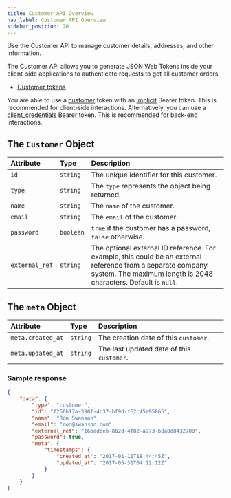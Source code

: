 ```yaml
---
title: Customer API Overview
nav_label: Customer API Overview
sidebar_position: 20
---
```


Use the Customer API to manage customer details, addresses, and other information.

The Customer API allows you to generate JSON Web Tokens inside your client-side applications to authenticate requests to get all customer orders.

- [Customer tokens](/docs/customer-management/customer-managment-api/customer-tokens)

You are able to use a [customer](/docs/customer-management/customer-managment-api/customer-tokens) token with an [implicit](/docs/authentication/Tokens/implicit-token#post-create-an-implicit-token) Bearer token.  This is recommended for client-side interactions. Alternatively, you can use a [client_credentials](/docs/authentication/Tokens/client-credential-token#post-create-a-client-credential-token) Bearer token. This is recommended for back-end interactions.

## The `Customer` Object

| Attribute      | Type      | Description                                               |
|:---------------|:----------|:----------------------------------------------------------|
| `id`           | `string`  | The unique identifier for this customer.                  |
| `type`         | `string`  | The `type` represents the object being returned.          |
| `name`         | `string`  | The `name` of the customer.                               |
| `email`        | `string`  | The `email` of the customer.                              |
| `password`     | `boolean` | `true` if the customer has a password, `false` otherwise. |
| `external_ref` | `string`  | The optional external ID reference. For example, this could be an external reference from a separate company system. The maximum length is 2048 characters. Default is `null`. |

## The `meta` Object

| Attribute         | Type     | Description                               |
|:------------------|:---------|:------------------------------------------|
| `meta.created_at` | `string` | The creation date of this `customer`.     |
| `meta.updated_at` | `string` | The last updated date of this `customer`. |

### Sample response

```json
{
    "data": {
        "type": "customer",
        "id": "f260b17a-390f-4b37-bf9d-f62c45a95865",
        "name": "Ron Swanson",
        "email": "ron@swanson.com",
        "external_ref": "16bedceb-8b2d-4f82-a973-b0a8d8432708",
        "password": true,
        "meta": {
            "timestamps": {
                "created_at": "2017-01-11T18:44:45Z",
                "updated_at": "2017-05-31T04:12:12Z"
            }
        }
    }
}
```

